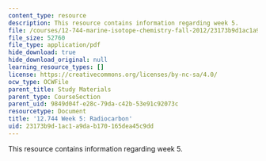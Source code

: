 ```yaml
---
content_type: resource
description: This resource contains information regarding week 5.
file: /courses/12-744-marine-isotope-chemistry-fall-2012/23173b9d1ac1a9dab170165dea45c9dd_MIT12_744F12_Week5.pdf
file_size: 52760
file_type: application/pdf
hide_download: true
hide_download_original: null
learning_resource_types: []
license: https://creativecommons.org/licenses/by-nc-sa/4.0/
ocw_type: OCWFile
parent_title: Study Materials
parent_type: CourseSection
parent_uid: 9849d04f-e28c-79da-c42b-53e91c92073c
resourcetype: Document
title: '12.744 Week 5: Radiocarbon'
uid: 23173b9d-1ac1-a9da-b170-165dea45c9dd
---
```

This resource contains information regarding week 5.